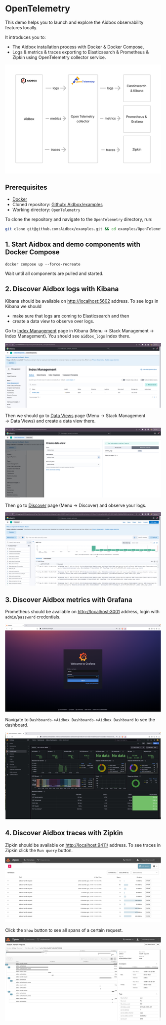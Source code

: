 # OpenTelemetry

This demo helps you to launch and explore the Aidbox observability features locally.

It introduces you to:

- The Aidbox installation process with Docker & Docker Compose,
- Logs & metrics & traces exporting to Elasticsearch & Prometheus & Zipkin using OpenTelemetry collector service.

![Aidbox OpenTelemetry](./resources/otel-aidbox.png)

## Prerequisites

* [Docker](https://www.docker.com/)
* Cloned repository: [Github: Aidbox/examples](https://github.com/Aidbox/examples/tree/main)
* Working directory: `OpenTelemetry`

To clone the repository and navigate to the `OpenTelemetry` directory, run:

```sh
git clone git@github.com:Aidbox/examples.git && cd examples/OpenTelemetry
```

## 1. Start Aidbox and demo components with Docker Compose

```shell
docker compose up --force-recreate
```

Wait until all components are pulled and started. 

## 2. Discover Aidbox logs with Kibana

Kibana should be available on [http://localhost:5602](http://localhost:5602) address. To see logs in Kibana we should

* make sure that logs are coming to Elasticsearch and then
* create a data view to observe over logs.

Go to [Index Management](http://localhost:5602/app/management/data/index_management/indices) page in Kibana (Menu → Stack Management → Index Management). You should see `aidbox_logs` index there.

![Index Management](./resources/index-management.png)

Then we should go to [Data Views](http://localhost:5602/app/management/kibana/dataViews) page (Menu → Stack Management → Data Views) and create a data view there.

![Data Views](./resources/data-views.png)

Then go to [Discover](http://localhost:5602/app/discover) page (Menu → Discover) and observe your logs.

![Discover](./resources/discover.png)

## 3. Discover Aidbox metrics with Grafana

Prometheus should be available on [http://localhost:3001](http://localhost:3001) address, login with `admin`/`password` credentials.

![Prometheus](./resources/grafana-login.png)

Navigate to `Dashboards->Aidbox Dashboards->Aidbox Dashboard` to see the dashboard.

![Grafana](./resources/grafana-dashboard.png)

## 4. Discover Aidbox traces with Zipkin

Zipkin should be available on [http://localhost:9411/](http://localhost:9411/zipkin/) address. To see traces in Zipkin click the `Run query` button.

![Zipkin](./resources/zipkin.png)

Click the `Show` button to see all spans of a certain request.

![Zipkin Spans](./resources/zipkin-spans.png)


